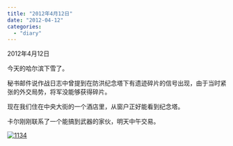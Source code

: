 ```yaml
---
title: "2012年4月12日"
date: "2012-04-12"
categories: 
  - "diary"
---
```


2012年4月12日

今天的哈尔滨下雪了。

秘书邮件说作战日志中曾提到在防洪纪念塔下有遗迹碎片的信号出现，由于当时紧张的外交局势，将军没能够获得碎片。

现在我们住在中央大街的一个酒店里，从窗户正好能看到纪念塔。

卡尔刚刚联系了一个能搞到武器的家伙，明天中午交易。

[![](/blog/post/images/1134.jpg "1134")](http://lofyer.org/wp-content/uploads/2012/04/1134.jpg)
